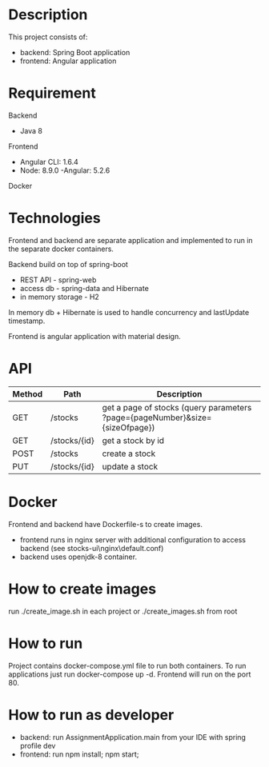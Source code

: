 # Description
This project consists of: 
- backend: Spring Boot application
- frontend: Angular application

# Requirement
Backend
- Java 8

Frontend
- Angular CLI: 1.6.4
- Node: 8.9.0
-Angular: 5.2.6

Docker

# Technologies
Frontend and backend are separate application and implemented to run in the separate docker containers.

Backend build on top of spring-boot
- REST API          - spring-web
- access db         - spring-data and Hibernate
- in memory storage - H2

In memory db + Hibernate is used to handle concurrency and lastUpdate timestamp.

Frontend is angular application with material design.

# API
Method       | Path          | Description   |
------------ | ------------- | ------------- |
GET | /stocks      | get a page of stocks (query parameters ?page={pageNumber}&size={sizeOfpage})
GET | /stocks/{id} | get a stock by id
POST| /stocks      | create a stock
PUT | /stocks/{id} | update a stock

# Docker
Frontend and backend have Dockerfile-s to create images. 
- frontend runs in nginx server with additional configuration to access backend (see stocks-ui\nginx\default.conf)
- backend uses openjdk-8 container.

# How to create images
run ./create_image.sh in each project or ./create_images.sh from root

# How to run
Project contains docker-compose.yml file to run both containers.
To run applications just run docker-compose up -d. Frontend will run on the port 80.

# How to run as developer
- backend:  run AssignmentApplication.main from your IDE with spring profile dev
- frontend: run npm install; npm start;